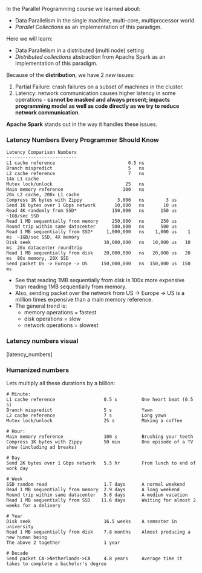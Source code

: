 

In the Parallel Programming course we learned about:

* Data Parallelism in the single machine, multi-core, multiprocessor world.
* _Parallel Collections_ as an implementation of this paradigm.

Here we will learn:

* Data Parallelism in a distributed (multi node) setting
* _Distributed collections_ abstraction from Apache Spark as an implementation of this paradigm.

Because of the **distribution**, we have 2 _new_ issues:

1. Partial Failure: crash failures on a subset of machines in the cluster.
2. Latency: network communication causes higher latency in some operations - **cannot be masked and always present; impacts programming model as well as code directly as we try to reduce network communication**. 

**Apache Spark** stands out in the way it handles these issues.

### Latency Numbers Every Programmer Should Know

```
Latency Comparison Numbers
--------------------------
L1 cache reference                           0.5 ns
Branch mispredict                            5   ns
L2 cache reference                           7   ns                      14x L1 cache
Mutex lock/unlock                           25   ns
Main memory reference                      100   ns                      20x L2 cache, 200x L1 cache
Compress 1K bytes with Zippy             3,000   ns        3 us
Send 1K bytes over 1 Gbps network       10,000   ns       10 us
Read 4K randomly from SSD*             150,000   ns      150 us          ~1GB/sec SSD
Read 1 MB sequentially from memory     250,000   ns      250 us
Round trip within same datacenter      500,000   ns      500 us
Read 1 MB sequentially from SSD*     1,000,000   ns    1,000 us    1 ms  ~1GB/sec SSD, 4X memory
Disk seek                           10,000,000   ns   10,000 us   10 ms  20x datacenter roundtrip
Read 1 MB sequentially from disk    20,000,000   ns   20,000 us   20 ms  80x memory, 20X SSD
Send packet US -> Europe -> US     150,000,000   ns  150,000 us  150 ms
```

* See that reading 1MB sequentially from disk is 100x more expensive than reading 1MB sequentially from memory.
* Also, sending packet over the network from US -> Europe -> US is a million times expensive than a main memory reference.
* The general trend is: 
    * memory operations  = fastest
    * disk operations    = slow
    * network operations = slowest

### Latency numbers visual
[latency_numbers]

### Humanized numbers

Lets multiply all these durations by a billion:

```
# Minute:
L1 cache reference                  0.5 s         One heart beat (0.5 s)
Branch mispredict                   5 s           Yawn
L2 cache reference                  7 s           Long yawn
Mutex lock/unlock                   25 s          Making a coffee

# Hour:
Main memory reference               100 s         Brushing your teeth
Compress 1K bytes with Zippy        50 min        One episode of a TV show (including ad breaks)

# Day
Send 2K bytes over 1 Gbps network   5.5 hr        From lunch to end of work day

# Week
SSD random read                     1.7 days      A normal weekend
Read 1 MB sequentially from memory  2.9 days      A long weekend
Round trip within same datacenter   5.8 days      A medium vacation
Read 1 MB sequentially from SSD    11.6 days      Waiting for almost 2 weeks for a delivery

# Year
Disk seek                           16.5 weeks    A semester in university
Read 1 MB sequentially from disk    7.8 months    Almost producing a new human being
The above 2 together                1 year

# Decade
Send packet CA->Netherlands->CA     4.8 years     Average time it takes to complete a bachelor's degree
```

